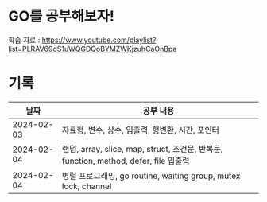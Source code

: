 # GO를 공부해보자!
학습 자료 : https://www.youtube.com/playlist?list=PLRAV69dS1uWQGDQoBYMZWKjzuhCaOnBpa

# 기록

| 날짜         | 공부 내용                                                        |
|------------|-----------------------------------------------------------|
| 2024-02-03 | 자료형, 변수, 상수, 입출력, 형변환, 시간, 포인터 |
| 2024-02-04 | 랜덤, array, slice, map, struct, 조건문, 반복문, function, method, defer, file 입출력 |
| 2024-02-04 | 병렬 프로그래밍, go routine, waiting group, mutex lock, channel |